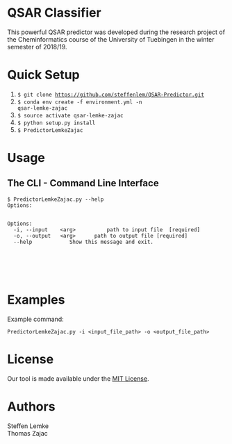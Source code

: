 # QSAR Classifier

This powerful QSAR predictor was developed during the research project of the Cheminformatics course of the University of Tuebingen in the winter semester of 2018/19.


Quick Setup
=====
1. <code>$ git clone https://github.com/steffenlem/QSAR-Predictor.git</code>
2. <code>$ conda env create -f environment.yml -n qsar-lemke-zajac</code>
3. <code>$ source activate qsar-lemke-zajac</code>
4. <code>$ python setup.py install</code> 
5. <code>$ PredictorLemkeZajac</code>



Usage
=====

## The CLI - Command Line Interface

```
$ PredictorLemkeZajac.py --help
Options:


Options:
  -i, --input	 <arg>         	path to input file  [required]
  -o, --output	 <arg> 		path to output file [required]
  --help			Show this message and exit.






```


Examples
=====
Example command:    
```
PredictorLemkeZajac.py -i <input_file_path> -o <output_file_path>     
```

  

License
=====
Our tool is made available under the [MIT License](http://www.opensource.org/licenses/mit-license.php).

Authors
=====
Steffen Lemke    
Thomas Zajac    



